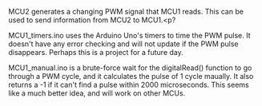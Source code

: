 MCU2 generates a changing PWM signal that MCU1 reads. This can be used to send information from MCU2 to MCU1.<p?

MCU1_timers.ino uses the Arduino Uno's timers to time the PWM pulse. It doesn't have any error checking and will not update if the PWM pulse disappears. Perhaps this is a project for a future day.<p>

MCU1_manual.ino is a brute-force wait for the digitalRead() function to go through a PWM cycle, and it calculates the pulse of 1 cycle maually. It also returns a -1 if it can't find a pulse within 2000 microseconds. This seems like a much better idea, and will work on other MCUs.

